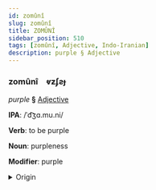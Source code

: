 ```yaml
---
id: zomûnî
slug: zomûnî
title: ZOMÛNÎ
sidebar_position: 510
tags: [zomûnî, Adjective, Indo-Iranian]
description: purple § Adjective
---
```


### zomûnî&emsp;<span kind="abugida">ⱴƶʄƨɟ</span>

*purple* **§** [Adjective](../../tags/Adjective)

**IPA**: /ˈd͡ʒɑ.mu.ni/

**Verb**: to be purple

**Noun**: purpleness

**Modifier**: purple

<details>
    <summary>Origin</summary>
    Hindi जामुनी jāmunī [d͡ʒäː.mʊ.n̪iː]<br/>
    <em>Indo-Iranian Language Family</em>
</details>